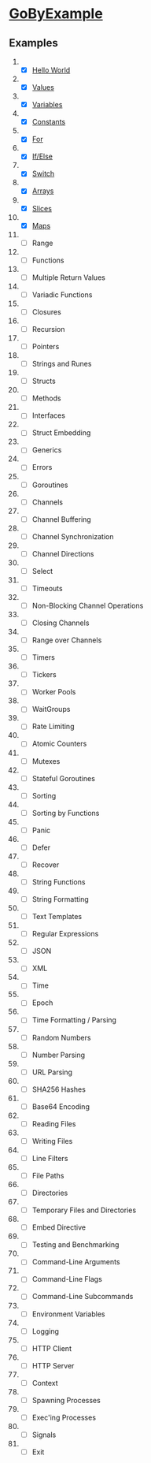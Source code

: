 # [GoByExample](https://gobyexample.com/)

## Examples

1. - [x] [Hello World](https://gobyexample.com/hello-world)
2. - [x] [Values](https://gobyexample.com/values)
3. - [x] [Variables](https://gobyexample.com/variables)
4. - [x] [Constants](https://gobyexample.com/constants)
5. - [x] [For](https://gobyexample.com/for)
6. - [x] [If/Else](https://gobyexample.com/if-else)
7. - [x] [Switch](https://gobyexample.com/switch)
8. - [x] [Arrays](https://gobyexample.com/arrays)
9. - [x] [Slices](https://gobyexample.com/slices)
10. - [x] [Maps](https://gobyexample.com/maps)
11. - [ ] Range
12. - [ ] Functions
13. - [ ] Multiple Return Values
14. - [ ] Variadic Functions
15. - [ ] Closures
16. - [ ] Recursion
17. - [ ] Pointers
18. - [ ] Strings and Runes
19. - [ ] Structs
20. - [ ] Methods
21. - [ ] Interfaces
22. - [ ] Struct Embedding
23. - [ ] Generics
24. - [ ] Errors
25. - [ ] Goroutines
26. - [ ] Channels
27. - [ ] Channel Buffering
28. - [ ] Channel Synchronization
29. - [ ] Channel Directions
30. - [ ] Select
31. - [ ] Timeouts
32. - [ ] Non-Blocking Channel Operations
33. - [ ] Closing Channels
34. - [ ] Range over Channels
35. - [ ] Timers
36. - [ ] Tickers
37. - [ ] Worker Pools
38. - [ ] WaitGroups
39. - [ ] Rate Limiting
40. - [ ] Atomic Counters
41. - [ ] Mutexes
42. - [ ] Stateful Goroutines
43. - [ ] Sorting
44. - [ ] Sorting by Functions
45. - [ ] Panic
46. - [ ] Defer
47. - [ ] Recover
48. - [ ] String Functions
49. - [ ] String Formatting
50. - [ ] Text Templates
51. - [ ] Regular Expressions
52. - [ ] JSON
53. - [ ] XML
54. - [ ] Time
55. - [ ] Epoch
56. - [ ] Time Formatting / Parsing
57. - [ ] Random Numbers
58. - [ ] Number Parsing
59. - [ ] URL Parsing
60. - [ ] SHA256 Hashes
61. - [ ] Base64 Encoding
62. - [ ] Reading Files
63. - [ ] Writing Files
64. - [ ] Line Filters
65. - [ ] File Paths
66. - [ ] Directories
67. - [ ] Temporary Files and Directories
68. - [ ] Embed Directive
69. - [ ] Testing and Benchmarking
70. - [ ] Command-Line Arguments
71. - [ ] Command-Line Flags
72. - [ ] Command-Line Subcommands
73. - [ ] Environment Variables
74. - [ ] Logging
75. - [ ] HTTP Client
76. - [ ] HTTP Server
77. - [ ] Context
78. - [ ] Spawning Processes
79. - [ ] Exec'ing Processes
80. - [ ] Signals
81. - [ ] Exit